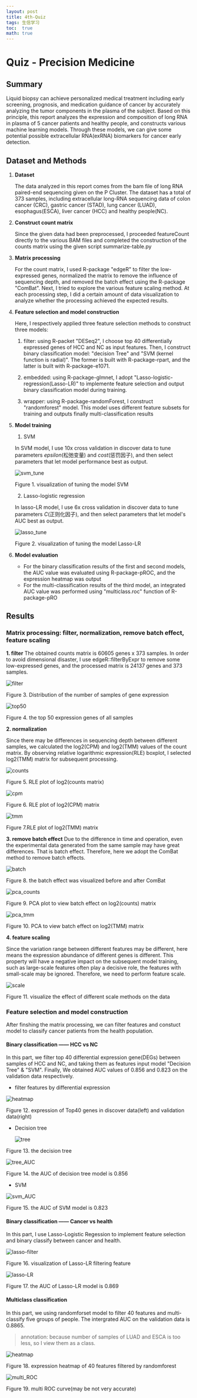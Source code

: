 ```yaml
---
layout: post
title: 4th-Quiz
tags: 生信学习
toc:  true
math: true 
---
```


# **Quiz - Precision Medicine**

## **Summary**

Liquid biopsy can achieve personalized medical treatment including early screening, prognosis, and medication guidance of cancer by accurately analyzing the tumor components in the plasma of the subject. Based on this principle, this report analyzes the expression and composition of long RNA in plasma of 5 cancer patients and healthy people, and constructs various machine learning models. Through these models, we can give some potential possible extracellular RNA(exRNA) biomarkers for cancer early detection.

## **Dataset and Methods**

1. **Dataset**

   The data analyzed in this report comes from the bam file of long RNA paired-end sequencing given on the P Cluster. The dataset has a total of 373 samples, including extracellular long-RNA sequencing data of colon cancer (CRC), gastric cancer (STAD), lung cancer (LUAD), esophagus(ESCA), liver cancer (HCC) and healthy people(NC).

2. **Construct count matrix**

   Since the given data had been preprocessed, I proceeded featureCount directly to the various BAM files and completed the construction of the counts matrix using the given script summarize-table.py

3. **Matrix processing**

   For the count matrix, I used R-package "edgeR" to filter the low-expressed genes, normalized the matrix to remove the influence of sequencing depth, and removed the batch effect using the R-package "ComBat". Next, I tried to explore the various feature scaling method. At each processing step, I did a certain amount of data visualization to analyze whether the processing achieved the expected results.

4. **Feature selection and model construction**

    Here, I respectively applied three feature selection methods to construct three models:

    1) filter: using R-packet "DESeq2", I choose top 40 differentially expressed genes of HCC and NC as input features. Then, I construct binary classification model: "decision Tree" and "SVM (kernel function is radial)". The former is built with R-package-rpart, and the latter is built with R-package-e1071.

    2) embedded: using R-package-glmnet, I adopt "Lasso-logistic-regression(Lasso-LR)" to implemente feature selection and output binary classification model during training.

    3) wrapper: using R-package-randomForest, I construct "randomforest" model. This model uses different feature subsets for training and outputs finally multi-classification results

5. **Model training**
   1) SVM

   In SVM model, I use 10x cross validation in discover data to tune parameters $epsilon$(松弛变量) and $cost$(惩罚因子), and then select parameters that let model performance best as output.

   ![svm_tune](../../../../Files/SVM-cv.png)

   Figure 1. visualization of tuning the model SVM
   
   2) Lasso-logistic regression

   In lasso-LR model, I use 6x cross validation in discover data to tune parameters $C$(正则化因子), and then select parameters that let model's AUC best as output.

   ![lasso_tune](../../../../Files/lasso-cv.png)

   Figure 2. visualization of tuning the model Lasso-LR

6. **Model evaluation**

    * For the binary classification results of the first and second models, the AUC value was evaluated using R-package-pROC, and the expression heatmap was output
    * For the multi-classification results of the third model, an integrated AUC value was performed using "multiclass.roc" function of R-package-pRO

## **Results**

### **Matrix processing: filter, normalization, remove batch effect, feature scaling**

**1. filter**
   The obtained counts matrix is 60605 genes x 373 samples. In order to avoid dimensional disaster, I use edgeR::filterByExpr to remove some low-expressed genes, and the processed matrix is 24137 genes and 373 samples.

   ![filter](../../../../Files/filter.png)

   Figure 3. Distribution of the number of samples of gene expression 

   ![top50](../../../../Files/top-50.png)

   Figure 4. the top 50 expression genes of all samples

**2. normalization**

   Since there may be differences in sequencing depth between different samples, we calculated the log2(CPM) and log2(TMM) values of the count matrix. By observing relative logarithmic expression(RLE) boxplot, I selected log2(TMM) matrix for subsequent processing.
   
   ![counts](../../../../Files/log_counts.png)
  
   Figure 5. RLE plot of log2(counts matrix)

   ![cpm](../../../../Files/log_CPM.png)

   Figure 6. RLE plot of log2(CPM) matrix

   ![tmm](../../../../Files/log_TMM.png)

   Figure 7.RLE plot of log2(TMM) matrix

**3. remove batch effect**
  Due to the difference in time and operation, even the experimental data generated from the same sample may have great differences. That is batch effect. Therefore, here we adopt the ComBat method to remove batch effects.

 ![batch](../../../../Files/batch.png)
  
  Figure 8. the batch effect was visualized before and after ComBat

 ![pca_counts](../../../../Files/pca_counts.png)
  
  Figure 9. PCA plot to view batch effect on log2(counts) matrix

 ![pca_tmm](../../../../Files/pca_tmm.png)
 
 Figure 10. PCA to view batch effect on log2(TMM) matrix

**4. feature scaling**

  Since the variation range between different features may be different, here means the expression abundance of different genes is different. This property will have a negative impact on the subsequent model training, such as large-scale features often play a decisive role, the features with small-scale may be ignored. Therefore, we need to perform feature scale.

  ![scale](../../../../Files/scaling.png)

Figure 11. visualize the effect of different scale methods on the data

### **Feature selection and model construction**

After finshing the matrix processing, we can filter features and constuct model to classify cancer patients from the health population.

#### **Binary classification —— HCC vs NC**

 In this part, we filter top 40 differential expression gene(DEGs) between samples of HCC and NC, and taking them as features input model "Decision Tree" & "SVM". Finally, We obtained AUC values of 0.856 and 0.823 on the validation data respectively.

- filter features by differential expression

![heatmap](../../../../Files/diff-gene.png)

Figure 12. expression of Top40 genes in discover data(left) and validation data(right)

- Decision tree
  
  ![tree](../../../../Files/tree.png)

Figure 13. the decision tree

 ![tree_AUC](../../../../Files/diff-decision-tree.png)

Figure 14. the AUC of decision tree model is 0.856

- SVM

![svm_AUC](../../../../Files/diff-SVM.png)

Figure 15. the AUC of SVM model is 0.823

#### **Binary classification —— Cancer vs health**

In this part, I use Lasso-Logistic Regession to implement feature selection and binary classify between cancer and health.

![lasso-filter](../../../../Files/lasso-visul.png)

Figure 16. visualization of Lasso-LR filtering feature

![lasso-LR](../../../../Files/lasso-auc.png)

Figure 17. the AUC of Lasso-LR model is 0.869

#### **Multiclass classification**

In this part, we using randomforset model to filter 40 features and multi-classify five groups of people. The intergrated AUC on the validation data is 0.8865.

> annotation: because number of samples of LUAD and ESCA is too less, so I view them as a class.

![heatmap](../../../../Files/rf-feature.png)

Figure 18. expression heatmap of 40 features filtered by randomforest

![multi_ROC](../../../../Files/ROC_rf_test.png)

Figure 19. multi ROC curve(may be not very accurate)

